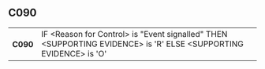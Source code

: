 ## C090
<table>
 <tr>
  <th>
   C090
  </th>
  <td>
   IF &lt;Reason for Control&gt; is "Event signalled"     THEN &lt;SUPPORTING EVIDENCE&gt; is 'R' ELSE &lt;SUPPORTING EVIDENCE&gt; is 'O'
  </td>
 </tr>
</table>
